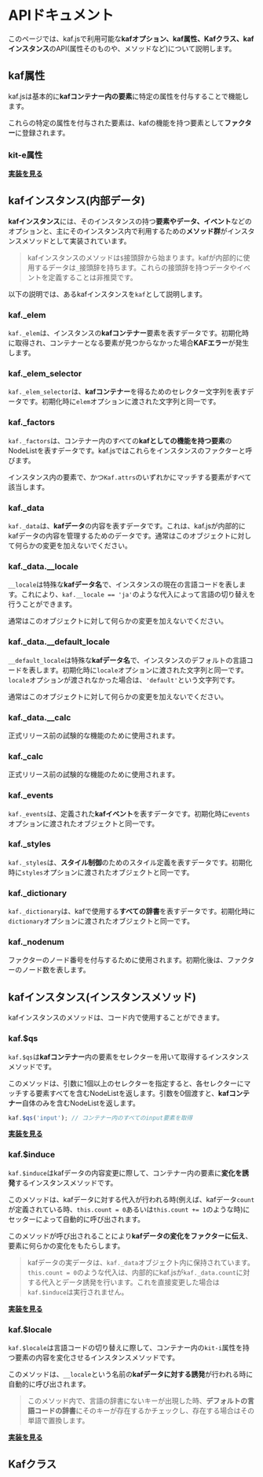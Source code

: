 # APIドキュメント

このページでは、kaf.jsで利用可能な**kafオプション、kaf属性、Kafクラス、kafインスタンス**のAPI(属性そのものや、メソッドなど)について説明します。

## kaf属性

kaf.jsは基本的に**kafコンテナー内の要素**に特定の属性を付与することで機能します。

これらの特定の属性を付与された要素は、kafの機能を持つ要素として**ファクター**に登録されます。

### kit-e属性

**[実装を見る](https://github.com/mtsgi/kafjs/blob/b28c308fe8382c28b993776ac398801077009aa9/kaf.js#L58-L66)**

## kafインスタンス(内部データ)

**kafインスタンス**には、そのインスタンスの持つ**要素やデータ、イベント**などのオプションと、主にそのインスタンス内で利用するための**メソッド群**がインスタンスメソッドとして実装されています。

> kafインスタンスのメソッドは`$`接頭辞から始まります。kafが内部的に使用するデータは`_`接頭辞を持ちます。これらの接頭辞を持つデータやイベントを定義することは非推奨です。

以下の説明では、あるkafインスタンスを`kaf`として説明します。

### kaf._elem

`kaf._elem`は、インスタンスの**kafコンテナー**要素を表すデータです。初期化時に取得され、コンテナーとなる要素が見つからなかった場合**KAFエラー**が発生します。

### kaf._elem_selector

`kaf._elem_selector`は、**kafコンテナー**を得るためのセレクター文字列を表すデータです。初期化時に`elem`オプションに渡された文字列と同一です。

### kaf._factors

`kaf._factors`は、コンテナー内のすべての**kafとしての機能を持つ要素**のNodeListを表すデータです。kaf.jsではこれらをインスタンスのファクターと呼びます。

インスタンス内の要素で、かつ`Kaf.attrs`のいずれかにマッチする要素がすべて該当します。

### kaf._data

`kaf._data`は、**kafデータ**の内容を表すデータです。これは、kaf.jsが内部的にkafデータの内容を管理するためのデータです。通常はこのオブジェクトに対して何らかの変更を加えないでください。

### kaf._data.__locale

`__locale`は特殊な**kafデータ名**で、インスタンスの現在の言語コードを表します。これにより、`kaf.__locale == 'ja'`のような代入によって言語の切り替えを行うことができます。

通常はこのオブジェクトに対して何らかの変更を加えないでください。

### kaf._data.__default_locale

`__default_locale`は特殊な**kafデータ名**で、インスタンスのデフォルトの言語コードを表します。初期化時に`locale`オプションに渡された文字列と同一です。`locale`オプションが渡されなかった場合は、`'default'`という文字列です。

通常はこのオブジェクトに対して何らかの変更を加えないでください。

### kaf._data.__calc

正式リリース前の試験的な機能のために使用されます。

### kaf._calc

正式リリース前の試験的な機能のために使用されます。

### kaf._events

`kaf._events`は、定義された**kafイベント**を表すデータです。初期化時に`events`オプションに渡されたオブジェクトと同一です。

### kaf._styles

`kaf._styles`は、**スタイル制御**のためのスタイル定義を表すデータです。初期化時に`styles`オプションに渡されたオブジェクトと同一です。

### kaf._dictionary

`kaf._dictionary`は、kafで使用する**すべての辞書**を表すデータです。初期化時に`dictionary`オプションに渡されたオブジェクトと同一です。

### kaf._nodenum

ファクターのノード番号を付与するために使用されます。初期化後は、ファクターのノード数を表します。

## kafインスタンス(インスタンスメソッド)

kafインスタンスのメソッドは、コード内で使用することができます。

### kaf.$qs

`kaf.$qs`は**kafコンテナー**内の要素をセレクターを用いて取得するインスタンスメソッドです。

このメソッドは、引数に1個以上のセレクターを指定すると、各セレクターにマッチする要素すべてを含むNodeListを返します。引数を0個渡すと、**kafコンテナー**自体のみを含むNodeListを返します。

```js
kaf.$qs('input'); // コンテナー内のすべてのinput要素を取得
```

**[実装を見る](https://github.com/mtsgi/kafjs/blob/b28c308fe8382c28b993776ac398801077009aa9/kaf.js#L126-L129)**

### kaf.$induce

`kaf.$induce`はkafデータの内容変更に際して、コンテナー内の要素に**変化を誘発**するインスタンスメソッドです。

このメソッドは、kafデータに対する代入が行われる時(例えば、kafデータ`count`が定義されている時、`this.count = 0`あるいは`this.count += 1`のような時)にセッターによって自動的に呼び出されます。

このメソッドが呼び出されることにより**kafデータの変化をファクターに伝え**、要素に何らかの変化をもたらします。

> kafデータの実データは、`kaf._data`オブジェクト内に保持されています。`this.count = 0`のような代入は、内部的にkaf.jsが`kaf._data.count`に対する代入とデータ誘発を行います。これを直接変更した場合は`kaf.$induce`は実行されません。

**[実装を見る](https://github.com/mtsgi/kafjs/blob/b28c308fe8382c28b993776ac398801077009aa9/kaf.js#L131-L162)**

### kaf.$locale

`kaf.$locale`は言語コードの切り替えに際して、コンテナー内の`kit-i`属性を持つ要素の内容を変化させるインスタンスメソッドです。

このメソッドは、`__locale`という名前の**kafデータに対する誘発**が行われる時に自動的に呼び出されます。

> このメソッド内で、言語の辞書にないキーが出現した時、**デフォルトの言語コードの辞書**にそのキーが存在するかチェックし、存在する場合はその単語で置換します。

**[実装を見る](https://github.com/mtsgi/kafjs/blob/b28c308fe8382c28b993776ac398801077009aa9/kaf.js#L164-L170)**

## Kafクラス



